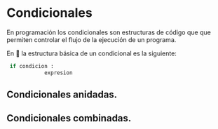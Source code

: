 
# Condicionales
En programación los condicionales son estructuras de código que que permiten controlar el flujo de la ejecución de un programa. 

En :snake: la estructura básica de un condicional es la siguiente:

```python
 if condicion :
            expresion
```

## Condicionales anidadas.

## Condicionales combinadas.